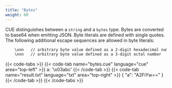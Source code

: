 ```yaml
---
title: "Bytes"
weight: 60
---
```


CUE distinguishes between a `string` and a `bytes` type.
Bytes are converted to base64 when emitting JSON.
Byte literals are defined with single quotes.
The following additional escape sequences are allowed in byte literals:

```txt
    \xnn   // arbitrary byte value defined as a 2-digit hexadecimal number
    \nnn   // arbitrary byte value defined as a 3-digit octal number
```
<!-- jba: this contradicts the spec, which has \nnn (no leading zero) -->

{{< code-tabs >}}
{{< code-tab name="bytes.cue" language="cue" area="top-left" >}}
a: '\x03abc'
{{< /code-tab >}}
{{< code-tab name="result.txt" language="txt" area="top-right" >}}
{
    "a": "A2FiYw=="
}
{{< /code-tab >}}
{{< /code-tabs >}}
